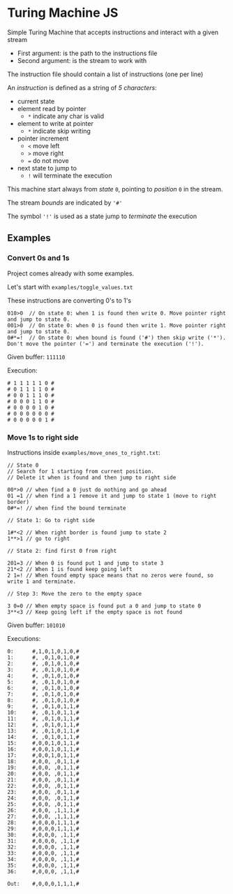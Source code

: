 # Turing Machine JS

Simple Turing Machine that accepts instructions and interact with a given stream

- First argument: is the path to the instructions file
- Second argument: is the stream to work with

The instruction file should contain a list of instructions (one per line)

An *instruction* is defined as a string of *5 characters*:

* current state
* element read by pointer
  * `*` indicate any char is valid
* element to write at pointer
  * `*` indicate skip writing
* pointer increment
  * `<` move left
  * `>` move right
  * `=` do not move
* next state to jump to
  * `!` will terminate the execution

This machine start always from *state* `0`, pointing to *position* `0` in the stream.

The stream *bounds* are indicated by `'#'`

The symbol `'!'` is used as a state jump to *terminate* the execution

## Examples

### Convert 0s and 1s

Project comes already with some examples.

Let's start with `examples/toggle_values.txt`

These instructions are converting 0's to 1's

```
010>0  // On state 0: when 1 is found then write 0. Move pointer right and jump to state 0.
001>0  // On state 0: when 0 is found then write 1. Move pointer right and jump to state 0.
0#*=!  // On state 0: when bound is found ('#') then skip write ('*'). Don't move the pointer ('=') and terminate the execution ('!').
```

Given buffer:
`111110`

Execution:

```
# 1 1 1 1 1 0 #
# 0 1 1 1 1 0 #
# 0 0 1 1 1 0 #
# 0 0 0 1 1 0 #
# 0 0 0 0 1 0 #
# 0 0 0 0 0 0 #
# 0 0 0 0 0 1 #
```

### Move 1s to right side

Instructions inside `examples/move_ones_to_right.txt`:

```
// State 0
// Search for 1 starting from current position.
// Delete it when is found and then jump to right side

00*>0 // when find a 0 just do nothing and go ahead
01 =1 // when find a 1 remove it and jump to state 1 (move to right border)
0#*=! // when find the bound terminate

// State 1: Go to right side

1#*<2 // When right border is found jump to state 2
1**>1 // go to right

// State 2: find first 0 from right

201=3 // When 0 is found put 1 and jump to state 3
21*<2 // When 1 is found keep going left
2 1=! // When found empty space means that no zeros were found, so write 1 and terminate.

// Step 3: Move the zero to the empty space

3 0=0 // When empty space is found put a 0 and jump to state 0
3**<3 // Keep going left if the empty space is not found

```

Given buffer: `101010`

Executions: 

```
0:      #,1,0,1,0,1,0,#
1:      #, ,0,1,0,1,0,#
2:      #, ,0,1,0,1,0,#
3:      #, ,0,1,0,1,0,#
4:      #, ,0,1,0,1,0,#
5:      #, ,0,1,0,1,0,#
6:      #, ,0,1,0,1,0,#
7:      #, ,0,1,0,1,0,#
8:      #, ,0,1,0,1,0,#
9:      #, ,0,1,0,1,1,#
10:     #, ,0,1,0,1,1,#
11:     #, ,0,1,0,1,1,#
12:     #, ,0,1,0,1,1,#
13:     #, ,0,1,0,1,1,#
14:     #, ,0,1,0,1,1,#
15:     #,0,0,1,0,1,1,#
16:     #,0,0,1,0,1,1,#
17:     #,0,0,1,0,1,1,#
18:     #,0,0, ,0,1,1,#
19:     #,0,0, ,0,1,1,#
20:     #,0,0, ,0,1,1,#
21:     #,0,0, ,0,1,1,#
22:     #,0,0, ,0,1,1,#
23:     #,0,0, ,0,1,1,#
24:     #,0,0, ,0,1,1,#
25:     #,0,0, ,0,1,1,#
26:     #,0,0, ,1,1,1,#
27:     #,0,0, ,1,1,1,#
28:     #,0,0,0,1,1,1,#
29:     #,0,0,0,1,1,1,#
30:     #,0,0,0, ,1,1,#
31:     #,0,0,0, ,1,1,#
32:     #,0,0,0, ,1,1,#
33:     #,0,0,0, ,1,1,#
34:     #,0,0,0, ,1,1,#
35:     #,0,0,0, ,1,1,#
36:     #,0,0,0, ,1,1,#

Out:    #,0,0,0,1,1,1,#
```
